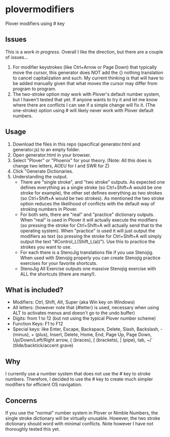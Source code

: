 # plovermodifiers
Plover modifiers using # key

## Issues
This is a _work in progress_.  Overall I like the direction, but there are a couple of issues...
1. For modifier keystrokes (like Ctrl+Arrow or Page Down) that typically move the cursor, this generator does NOT add the {} nothing translation to cancel capitalization and such.  My current thinking is that will have to be added manually given that what moves the cursor may differ from program to program.
2. The two-stroke option _may_ work with Plover's default number system, but I haven't tested that yet.  If anyone wants to try it and let me know where there are conflicts I can see if a simple change will fix it.  (The one-stroke) option using # will likely never work with Plover default numbers.

## Usage
1. Download the files in this repo (specifical generator.html and generator.js) to an empty folder.  
2. Open generator.html in your browser.
3. Select "Plover" or "Phoenix" for your theory.
(Note: All this does is change two letters, AOEU for I and SWR for Z)
4. Click "Generate Dictionaries.
5. Understanding the output.
    * There are "single stroke", and "two stroke" outputs.  As expected one defines everything as a single stroke (so Ctrl+Shift+A would be one stroke for example), the other set defines everything as two strokes (so Ctrl+Shift+A would be two strokes).  As mentioned the two stroke option reduces the likelihood of conflicts with the default way of stroking numbers in Plover.
    * For both sets, there are "real" and "practice" dictionary outputs.  When "real" is used in Plover it will actually execute the modifiers (so pressing the stroke for Ctrl+Shift+A will actually send that to the operating system).  When "practice" is used it will just output the modifiers as text (so pressing the stroke for Ctrl+Shift+A will simply output the text "#Control_L(Shift_L(a))").  Use this to practice the strokes you want to use.
    * For each there is a StenoJig translations file if you use Stenojig.  When used with Stenojig properly you can create Stenojig practice exercises for your favorite shortcuts.
    * StenoJig All Exercise outputs one massive Stenojig exercise with ALL the shortcuts (there are many!).
    
## What is included?
* Modifiers: Ctrl, Shift, Alt, Super (aka Win key on Windows)
* All letters: (however note that {#letter} is used, necessary when using ALT to activates menus and doesn't go to the undo buffer)
* Digits: from 1 to 12 (but not using the typical Plover number scheme)
* Function Keys: F1 to F12
* Special keys: like Enter, Escape, Backspace, Delete, Slash, Backslash, - (minus), + (plus), Insert, Delete, Home, End, Page Up, Page Down, Up/Down/Left/Right arrow, \{ (braces), [ (brackets), | (pipe), tab, ~/` (tilde/backtick/accent grave)

## Why
I currently use a number system that does not use the # key to stroke numbers.  Therefore, I decided to use the # key to create much simpler modifiers for efficient OS navigation.

## Concerns
If you use the "normal" number system in Plover or Nimble Numbers, the single stroke dictionary will be virtually unusable.  However, the two stroke dictionary should word with minimal conflicts.  Note however I have not thoroughly tested this yet.
